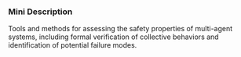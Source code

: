 ### Mini Description

Tools and methods for assessing the safety properties of multi-agent systems, including formal verification of collective behaviors and identification of potential failure modes.
